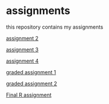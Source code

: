 # assignments
this repository contains my assignments

[assignment 2](https://github.com/TvanderHeijden/assignments/blob/8f938d6156edb66437ceda1843a4deae03db6b2d/assignment2timvanderheijden.ipynb)

[assignment 3](https://github.com/TvanderHeijden/assignments/blob/master/assignment3timvanderheijden.ipynb)

[assignment 4](https://github.com/TvanderHeijden/assignments/blob/master/assignment4timvanderheijden%20(1).ipynb)

[graded assignment 1](https://github.com/TvanderHeijden/assignments/blob/master/Graded_assignment1%20timvanderheijden.ipynb)

[graded assignment 2](https://github.com/TvanderHeijden/assignments/blob/master/Graded_assignment_2TimvanderHeijden%20(1).ipynb)

[Final R assignment](https://github.com/TvanderHeijden/assignments/blob/master/Exam_student%20Tim%20and%20Jelle.ipynb)
